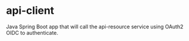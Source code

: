 # api-client
Java Spring Boot app that will call the api-resource service using OAuth2 OIDC to authenticate.
